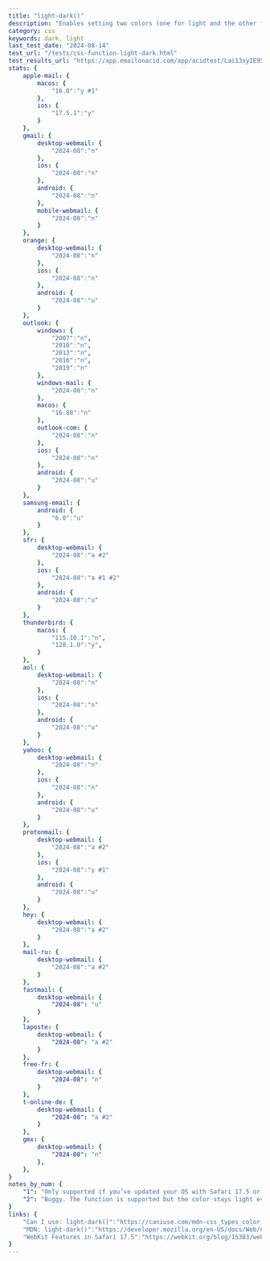 ```yaml
---
title: "light-dark()"
description: "Enables setting two colors (one for light and the other for dark mode) for a property."
category: css
keywords: dark, light
last_test_date: "2024-08-14"
test_url: "/tests/css-function-light-dark.html"
test_results_url: "https://app.emailonacid.com/app/acidtest/Lai13xyIE95H6jo1BBs6ay0f3RvJdPL344S3j3M7FbeU4/list"
stats: {
    apple-mail: {
        macos: {
            "16.0":"y #1"
        },
        ios: {
            "17.5.1":"y"
        }
    },
    gmail: {
        desktop-webmail: {
            "2024-08":"n"
        },
        ios: {
            "2024-08":"n"
        },
        android: {
            "2024-08":"n"
        },
        mobile-webmail: {
            "2024-08":"n"
        }
    },
    orange: {
        desktop-webmail: {
            "2024-08":"n"
        },
        ios: {
            "2024-08":"n"
        },
        android: {
            "2024-08":"u"
        }
    },
    outlook: {
        windows: {
            "2007":"n",
            "2010":"n",
            "2013":"n",
            "2016":"n",
            "2019":"n"
        },
        windows-mail: {
            "2024-08":"n"
        },
        macos: {
            "16.88":"n"
        },
        outlook-com: {
            "2024-08":"n"
        },
        ios: {
            "2024-08":"n"
        },
        android: {
            "2024-08":"u"
        }
    },
    samsung-email: {
        android: {
            "6.0":"u"
        }
    },
    sfr: {
        desktop-webmail: {
            "2024-08":"a #2"
        },
        ios: {
            "2024-08":"a #1 #2"
        },
        android: {
            "2024-08":"u"
        }
    },
    thunderbird: {
        macos: {
            "115.10.1":"n",
            "128.1.0":"y",
        }
    },
    aol: {
        desktop-webmail: {
            "2024-08":"n"
        },
        ios: {
            "2024-08":"n"
        },
        android: {
            "2024-08":"u"
        }
    },
    yahoo: {
        desktop-webmail: {
            "2024-08":"n"
        },
        ios: {
            "2024-08":"n"
        },
        android: {
            "2024-08":"u"
        }
    },
    protonmail: {
        desktop-webmail: {
            "2024-08":"a #2"
        },
        ios: {
            "2024-08":"y #1"
        },
        android: {
            "2024-08":"u"
        }
    },
    hey: {
        desktop-webmail: {
            "2024-08":"a #2"
        }
    },
    mail-ru: {
        desktop-webmail: {
            "2024-08":"a #2"
        }
    },
    fastmail: {
        desktop-webmail: {
            "2024-08": "u"
        }
    },
    laposte: {
        desktop-webmail: {
            "2024-08": "a #2"
        }
    },
    free-fr: {
        desktop-webmail: {
            "2024-08": "n"
        }
    },
    t-online-de: {
        desktop-webmail: {
            "2024-08": "a #2"
        }
    },
    gmx: {
        desktop-webmail: {
            "2024-08": "n"
        },
    },
}
notes_by_num: {
    "1": "Only supported if you’ve updated your OS with Safari 17.5 or later.",
    "2": "Buggy. The function is supported but the color stays light even in dark mode.",
}
links: {
    "Can I use: light-dark()":"https://caniuse.com/mdn-css_types_color_light-dark",
    "MDN: light-dark()":"https://developer.mozilla.org/en-US/docs/Web/CSS/color_value/light-dark",
    "WebKit Features in Safari 17.5":"https://webkit.org/blog/15383/webkit-features-in-safari-17-5/",
}
---
```

